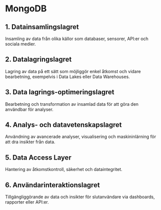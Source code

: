 # MongoDB

## 1. Datainsamlingslagret
Insamling av data från olika källor som databaser, sensorer, API:er och sociala medier.

## 2. Datalagringslagret
Lagring av data på ett sätt som möjliggör enkel åtkomst och vidare bearbetning, exempelvis i Data Lakes eller Data Warehouses.

## 3. Data lagrings-optimeringslagret
Bearbetning och transformation av insamlad data för att göra den användbar för analyser.

## 4. Analys- och datavetenskapslagret
Användning av avancerade analyser, visualisering och maskininlärning för att dra insikter från data.

## 5. Data Access Layer
Hantering av åtkomstkontroll, säkerhet och dataintegritet.

## 6. Användarinteraktionslagret
Tillgängliggörande av data och insikter för slutanvändare via dashboards, rapporter eller API:er.